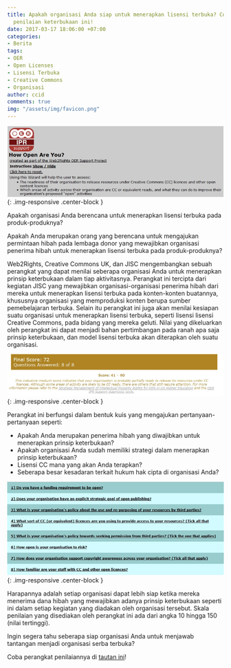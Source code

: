 ```yaml
---
title: Apakah organisasi Anda siap untuk menerapkan lisensi terbuka? Coba perangkat
  penilaian keterbukaan ini!
date: 2017-03-17 18:06:00 +07:00
categories:
- Berita
tags:
- OER
- Open Licenses
- Lisensi Terbuka
- Creative Commons
- Organisasi
author: ccid
comments: true
img: "/assets/img/favicon.png"
---
```


![WebRights.jpg](/uploads/WebRights.jpg){: .img-responsive .center-block }

Apakah organisasi Anda berencana untuk menerapkan lisensi terbuka pada produk-produknya?

Apakah Anda merupakan orang yang berencana untuk mengajukan permintaan hibah pada lembaga donor yang mewajibkan organisasi penerima hibah untuk menerapkan lisensi terbuka pada produk-produknya?

Web2Rights, Creative Commons UK, dan JISC mengembangkan sebuah perangkat yang dapat menilai seberapa organisasi Anda untuk menerapkan prinsip keterbukaan dalam tiap aktivitasnya. Perangkat ini tercipta dari kegiatan JISC yang mewajibkan organisasi-organisasi penerima hibah dari mereka untuk menerapkan lisensi terbuka pada konten-konten buatannya, khususnya organisasi yang memproduksi konten berupa sumber pemebelajaran terbuka. Selain itu perangkat ini juga akan menilai kesiapan suatu organisasi untuk menerapkan lisensi terbuka, seperti lisensi lisensi Creative Commons, pada bidang yang mereka geluti. Nilai yang dikeluarkan oleh perangkat ini dapat menjadi bahan pertimbangan pada ranah apa saja prinsip keterbukaan, dan model lisensi terbuka akan diterapkan oleh suatu organisasi.

![webrights2.jpg](/uploads/webrights2.jpg){: .img-responsive .center-block }

Perangkat ini berfungsi dalam bentuk kuis yang mengajukan pertanyaan-pertanyaan seperti:

- Apakah Anda merupakan penerima hibah yang diwajibkan untuk menerapkan prinsip keterbukaan?
- Apakah organisasi Anda sudah memiliki strategi dalam menerapkan prinsip keterbukaan?
- Lisensi CC mana yang akan Anda terapkan?
- Seberapa besar kesadaran terkait hukum hak cipta di organisasi Anda?

![webrights3.jpg](/uploads/webrights3.jpg){: .img-responsive .center-block }

Harapannya adalah setiap organisasi dapat lebih siap ketika mereka menerima dana hibah yang mewajibkan adanya prinsip keterbukaan seperti ini dalam setiap kegiatan yang diadakan oleh organisasi tersebut. Skala penilaian yang disediakan oleh perangkat ini ada dari angka 10 hingga 150 (nilai tertinggi).

Ingin segera tahu seberapa siap organisasi Anda untuk menjawab tantangan menjadi organisasi serba terbuka?

Coba perangkat penilaiannya di [tautan ini](http://www.web2rights.com/OERIPRSupport/howopenareyou/)!
